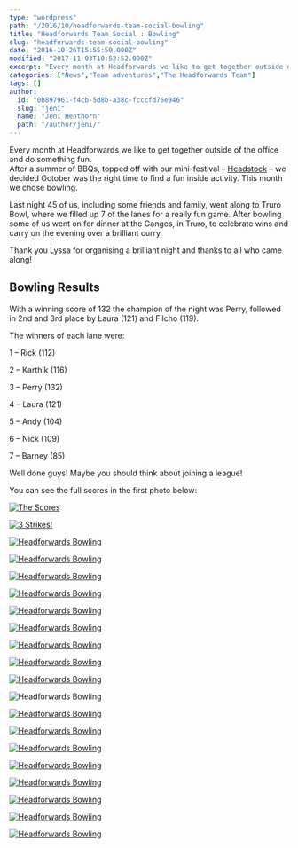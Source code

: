 ```yaml
---
type: "wordpress"
path: "/2016/10/headforwards-team-social-bowling"
title: "Headforwards Team Social : Bowling"
slug: "headforwards-team-social-bowling"
date: "2016-10-26T15:55:50.000Z"
modified: "2017-11-03T10:52:52.000Z"
excerpt: "Every month at Headforwards we like to get together outside of the office and do something fun. After a summer of BBQs, topped off with our mini-festival – Headstock – we decided October was the right time to find a fun inside activity. This month we chose bowling. Last night 45 of us, including some \[…\]"
categories: ["News","Team adventures","The Headforwards Team"]
tags: []
author:
  id: "0b897961-f4cb-5d8b-a38c-fcccfd76e946"
  slug: "jeni"
  name: "Jeni Henthorn"
  path: "/author/jeni/"
---
```

Every month at Headforwards we like to get together outside of the office and do something fun.  
After a summer of BBQs, topped off with our mini-festival – [Headstock](https://www.headforwards.com/2016/09/headstock-2016/) – we decided October was the right time to find a fun inside activity. This month we chose bowling.

Last night 45 of us, including some friends and family, went along to Truro Bowl, where we filled up 7 of the lanes for a really fun game. After bowling some of us went on for dinner at the Ganges, in Truro, to celebrate wins and carry on the evening over a brilliant curry.

Thank you Lyssa for organising a brilliant night and thanks to all who came along!

Bowling Results
---------------

With a winning score of 132 the champion of the night was Perry, followed in 2nd and 3rd place by Laura (121) and Filcho (119).

The winners of each lane were:

1 – Rick (112)

2 – Karthik (116)

3 – Perry (132)

4 – Laura (121)

5 – Andy (104)

6 – Nick (109)

7 – Barney (85)

Well done guys! Maybe you should think about joining a league!

You can see the full scores in the first photo below:

[![The Scores](/wp-content/uploads/2016/10/Headforwards-Bowling-2016-Scores-300x169.jpg)](/wp-content/uploads/2016/10/Headforwards-Bowling-2016-Scores.jpg)

[![3 Strikes!](/wp-content/uploads/2016/10/Headforwards-Bowling-2016-3strikes-300x169.jpg)](/wp-content/uploads/2016/10/Headforwards-Bowling-2016-3strikes.jpg)

[![Headforwards Bowling](/wp-content/uploads/2016/10/Headforwards-Bowling-201691935-300x169.jpg)](/wp-content/uploads/2016/10/Headforwards-Bowling-201691935.jpg)

[![Headforwards Bowling](/wp-content/uploads/2016/10/Headforwards-Bowling-201684714-300x169.jpg)](/wp-content/uploads/2016/10/Headforwards-Bowling-201684714.jpg)

[![Headforwards Bowling](/wp-content/uploads/2016/10/Headforwards-Bowling-2016-ballandpins-300x169.jpg)](/wp-content/uploads/2016/10/Headforwards-Bowling-2016-ballandpins.jpg)

[![Headforwards Bowling](/wp-content/uploads/2016/10/Headforwards-Bowling-2016-Bar-300x169.jpg)](/wp-content/uploads/2016/10/Headforwards-Bowling-2016-Bar.jpg)

[![Headforwards Bowling](/wp-content/uploads/2016/10/Headforwards-Bowling-2016-Craig-300x169.jpg)](/wp-content/uploads/2016/10/Headforwards-Bowling-2016-Craig.jpg)

[![Headforwards Bowling](/wp-content/uploads/2016/10/Headforwards-Bowling-2016-group1-300x169.jpg)](/wp-content/uploads/2016/10/Headforwards-Bowling-2016-group1.jpg)

[![Headforwards Bowling](/wp-content/uploads/2016/10/Headforwards-Bowling-201685440-300x169.jpg)](/wp-content/uploads/2016/10/Headforwards-Bowling-201685440.jpg)

[![Headforwards Bowling](/wp-content/uploads/2016/10/Headforwards-Bowling-201684332-300x169.jpg)](/wp-content/uploads/2016/10/Headforwards-Bowling-201684332.jpg)

[![Headforwards Bowling](/wp-content/uploads/2016/10/Headforwards-Bowling-2016-Toby-300x169.jpg)](/wp-content/uploads/2016/10/Headforwards-Bowling-2016-Toby.jpg)

![Headforwards Bowling](/wp-content/uploads/2016/10/Headforwards-Bowling-2016-Toby-strike-169x300.jpg)

[![Headforwards Bowling](/wp-content/uploads/2016/10/Headforwards-Bowling-2016-Pool-300x169.jpg)](/wp-content/uploads/2016/10/Headforwards-Bowling-2016-Pool.jpg)

[![Headforwards Bowling](/wp-content/uploads/2016/10/Headforwards-Bowling-2016-Lyssa-300x169.jpg)](/wp-content/uploads/2016/10/Headforwards-Bowling-2016-Lyssa.jpg)

[![Headforwards Bowling](/wp-content/uploads/2016/10/Headforwards-Bowling-2016-shoes-300x169.jpg)](/wp-content/uploads/2016/10/Headforwards-Bowling-2016-shoes.jpg)

[![Headforwards Bowling](/wp-content/uploads/2016/10/Headforwards-Bowling-2016-team-300x169.jpg)](/wp-content/uploads/2016/10/Headforwards-Bowling-2016-team.jpg)

[![Headforwards Bowling](/wp-content/uploads/2016/10/Headforwards-Bowling-2016-winner-300x169.jpg)](/wp-content/uploads/2016/10/Headforwards-Bowling-2016-winner.jpg)

[![Headforwards Bowling](/wp-content/uploads/2016/10/Headforwards-Bowling-201691930-300x169.jpg)](/wp-content/uploads/2016/10/Headforwards-Bowling-201691930.jpg)

[![Headforwards Bowling](/wp-content/uploads/2016/10/Headforwards-Bowling-2016-group-300x169.jpg)](/wp-content/uploads/2016/10/Headforwards-Bowling-2016-group.jpg)

[![Headforwards Bowling](/wp-content/uploads/2016/10/Headforwards-Bowling-201684443-169x300.jpg)](/wp-content/uploads/2016/10/Headforwards-Bowling-201684443.jpg)
